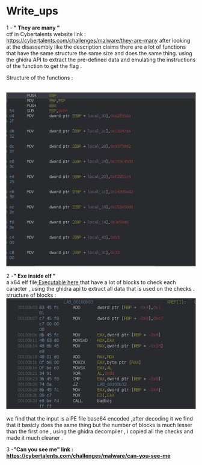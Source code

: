 # Write_ups 

1 -<b> "  They are many " </b></br> ctf in Cybertalents website link : https://cybertalents.com/challenges/malware/they-are-many
after looking at the disassembly like the description claims  there are a lot of  functions that have the same structure the same size and does the same thing.   using the ghidra API to extract the pre-defined data and emulating the instructions of the function to get the flag .  
 
Structure of the functions :

<br/>

<img src="They are many/ghidra.png"/> 

2 -<b>" Exe inside elf " </b><br/> a x64 elf file<a href="Exe inside elf/executable"> Executable here </a>  that have a lot of blocks to check each caracter , using the ghidra api to extract all data that is used on the checks . 
structure of blocks : 
<br/>
<img src="Exe inside elf/ghidra1.png ">

we find that the input is a PE file base64 encoded ,after decoding it  we find that it basicly does the same thing but the number of blocks is much lesser than the first one , using the ghidra decompiler , i copied all the checks and made it much cleaner .

3 -<b>"Can you see me" link : https://cybertalents.com/challenges/malware/can-you-see-me </b>
